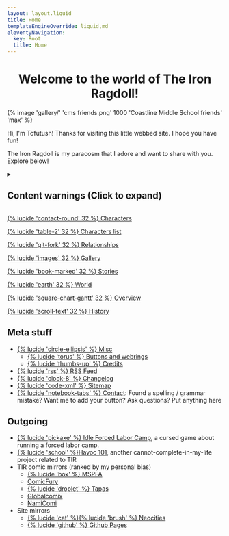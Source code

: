 ```yaml
---
layout: layout.liquid
title: Home
templateEngineOverride: liquid,md
eleventyNavigation:
  key: Root
  title: Home
---
```

<link rel="stylesheet" href="/css/home.css"/>
<h1 style="text-align: center;">Welcome to the world of The Iron Ragdoll!</h1>
{% image 'gallery/' 'cms friends.png' 1000 'Coastline Middle School friends' 'max' %}

Hi, I'm Tofutush! Thanks for visiting this little webbed site. I hope you have fun!

The Iron Ragdoll is my paracosm that I adore and want to share with you. Explore below!

<details>
  <summary><h2>Content warnings (Click to expand)</h2></summary>
  <p>This site and its contents feature strong language, cartoon violence, and occasional mature themes. Viewer discretion is advised.</p>
  <p>It should be obvious that I do not agree with everything presented on this site, such as the opinions and actions of the characters. Even a lot of the out-of-character content is written with an exaggerated joking tone. Don't treat it so seriously.</p>
  <p>Also: This site uses Javascript for theme switching, section expanding, gallery popups, and filtering! It should be fine to view most other things with JS disabled.</p>
</details>
<div class="grid">
  <a class="big" href="/characters/">
    <div class="card"><p>{% lucide 'contact-round' 32 %} Characters</p></div>
  </a>
  <a href="/characters/list/">
    <div class="card"><p>{% lucide 'table-2' 32 %} Characters list</p></div>
  </a>
  <a href="/characters/relationships/">
    <div class="card"><p>{% lucide 'git-fork' 32 %} Relationships</p></div>
  </a>
  <a class="big" href="/gallery/">
    <div class="card"><p>{% lucide 'images' 32 %} Gallery</p></div>
  </a>
  <a class="big" href="/stories/">
    <div class="card"><p>{% lucide 'book-marked' 32 %} Stories</p></div>
  </a>
  <a class="big" href="/world/">
    <div class="card"><p>{% lucide 'earth' 32 %} World</p></div>
  </a>
  <a href="/world/overview/">
    <div class="card"><p>{% lucide 'square-chart-gantt' 32 %} Overview</p></div>
  </a>
  <a href="/world/history/">
    <div class="card"><p>{% lucide 'scroll-text' 32 %} History</p></div>
  </a>
</div>

## Meta stuff

- [{% lucide 'circle-ellipsis' %} Misc](/misc/)
  - [{% lucide 'torus' %} Buttons and webrings](/misc/links/)
  - [{% lucide 'thumbs-up' %} Credits](/misc/credits/)
- [{% lucide 'rss' %} RSS Feed](/feed.xml/)
- [{% lucide 'clock-8' %} Changelog](/changelog/)
- [{% lucide 'code-xml' %} Sitemap](/sitemap/)
- [{% lucide 'notebook-tabs' %} Contact](/contact/): Found a spelling / grammar mistake? Want me to add your button? Ask questions? Put anything here

## Outgoing

- [{% lucide 'pickaxe' %} Idle Forced Labor Camp](https://tofutush.github.io/idlegame), a cursed game about running a forced labor camp.
- [{% lucide 'school' %}Havoc 101](https://tofutush.github.io/havoc101), another cannot-complete-in-my-life project related to TIR
- TIR comic mirrors (ranked by my personal bias)
  - [{% lucide 'box' %} MSPFA](https://mspfa.com/?s=50350&p=1)
  - [ComicFury](https://the-iron-ragdoll.thecomicseries.com)
  - [{% lucide 'droplet' %} Tapas](https://tapas.io/series/The-Iron-Ragdoll)
  - [Globalcomix](https://globalcomix.com/c/the-iron-ragdoll)
  - [NamiComi](https://namicomi.com/en/title/EGyt8a6z/the-iron-ragdoll/chapters?lang=en)
- Site mirrors
  - [{% lucide 'cat' %}{% lucide 'brush' %} Neocities](https://neocities.org/site/tofutush)
  - [{% lucide 'github' %} Github Pages](https://tofutush.github.io/The-Iron-Ragdoll)
